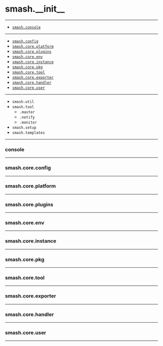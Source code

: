 # smash.\_\_init__

---
- [`smash.console`](#console)

 
---
- [`smash.config`](#smashconfigtree)
- [`smash.core.platform`](#smashcoreplatform)
- [`smash.core.plugins`](#smashcoreplugins)
- [`smash.core.env`](#smashcoreenv)
- [`smash.core.instance`](#smashcoreinstance)
- [`smash.core.pkg`](#smashcorepkg)
- [`smash.core.tool`](#smashcoretool)
- [`smash.core.exporter`](#smashcoreexporter)
- [`smash.core.handler`](#smashcorehandler)
- [`smash.core.user`](#smashcoreuser)

 
---
- `smash.util`
- `smash.tool`
    - `.master`
    - `.notify`
    - `.monitor`
- `smash.setup`
- `smash.templates`


---
### console

 
---
### smash.core.config

 
---
### smash.core.platform

 
---
### smash.core.plugins

 
---
### smash.core.env

 
---
### smash.core.instance

 
---
### smash.core.pkg

 
---
### smash.core.tool

 
---
### smash.core.exporter

 
---
### smash.core.handler

 
---
### smash.core.user


---
